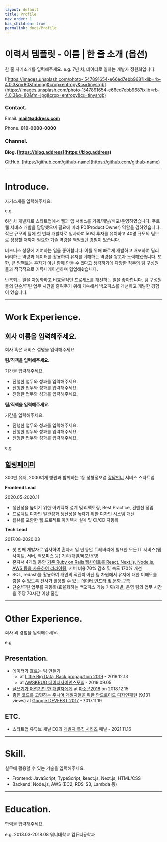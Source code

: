```yaml
---
layout: default
title: Profile
nav_order: 1
has_children: true
permalink: docs/Profile
---
```


# 이력서 템플릿 - 이름 | 한 줄 소개 (옵션)

한 줄 자기소개를 입력해주세요. e.g. 7년 차, 데이터로 일하는 개발자 정원희입니다.

![https://images.unsplash.com/photo-1547891654-e66ed7ebb968?ixlib=rb-4.0.3&q=80&fm=jpg&crop=entropy&cs=tinysrgb](https://images.unsplash.com/photo-1547891654-e66ed7ebb968?ixlib=rb-4.0.3&q=80&fm=jpg&crop=entropy&cs=tinysrgb)

### Contact.

Email. **mail@address.com**

Phone. **010-0000-0000**

### Channel.

**Blog. [https://blog.address](https://blog.address)**

GitHub. [https://github.com/github-name](https://github.com/github-name)

---

# Introduce.

자기소개를 입력해주세요.

e.g.

6년 차 개발자로 스타트업에서 웹과 앱 서비스를 기획/개발/배포/운영하였습니다. 주로 웹 서비스 개발을 담당했으며 필요에 따라 PO(Product Owner) 역할을 겸하였습니다. 작은 규모의 팀에 첫 번째 개발자로 입사하여 50억 투자를 유치하고 40명 규모의 팀으로 성장할 때까지 필요한 기술 역량을 책임졌던 경험이 있습니다.

비즈니스 성장에 기여하는 일을 좋아합니다. 이를 위해 빠르게 개발하고 배포하여 딜리버리하는 역량과 데이터를 활용하여 유저를 이해하는 역량을 쌓고자 노력해왔습니다. 또한, 큰 임팩트는 혼자가 아닌 함께 만들 수 있다고 생각하기에 다양한 직무의 팀 구성원들과 적극적으로 커뮤니케이션하며 협업해왔습니다.

반복되는 일을 자동화하고 비효율적인 프로세스를 개선하는 일을 좋아합니다. 팀 구성원들의 단순/루틴 업무 시간을 줄여주기 위해 지속해서 백오피스를 개선하고 개발한 경험이 있습니다.

---

# Work Experience.

## 회사 이름을 입력해주세요.

회사 혹은 서비스 설명을 입력해주세요.

**팀/직책을 입력해주세요.**

기간을 입력해주세요.

- 진행한 업무와 성과를 입력해주세요.
- 진행한 업무와 성과를 입력해주세요.
- 진행한 업무와 성과를 입력해주세요.

**팀/직책을 입력해주세요.**

기간을 입력해주세요.

- 진행한 업무와 성과를 입력해주세요.
- 진행한 업무와 성과를 입력해주세요.
- 진행한 업무와 성과를 입력해주세요.

e.g

## [힐링페이퍼](http://www.healingpaper.com/)

300만 유저, 2000여개 병원과 함께하는 1등 성형정보앱 [강남언니](https://about.gangnamunni.com/) 서비스 스타트업

**Frontend Lead**

2020.05-2020.11

- 생산성을 높이기 위한 아키텍처 설계 및 리팩토링, Best Practice, 컨벤션 정립
- 프로덕트 디자인 일관성과 생산성을 높이기 위한 디자인 시스템 개선
- 웹뷰를 포함한 웹 프로젝트 아키텍처 설계 및 CI/CD 자동화

**Tech Lead**

2017.08-2020.03

- 첫 번째 개발자로 입사하여 혼자서 일 년 동안 트레바리에 필요한 모든 IT 서비스(웹사이트, 서버, 백오피스 등) 기획/개발/배포/운영
- 혼자서 4개월 동안 [기존 Ruby on Rails 웹사이트를 React, Next.js, Node.js, AWS 등을 사용하여 리라이팅](https://wonny.space/writing/work/rewriting), 서버 비용 70% 감소 및 속도 170% 개선
- SQL, redash를 활용하여 개인의 직관이 아닌 팀 차원에서 유저에 대한 이해도를 쌓을 수 있도록 전사가 활용할 수 있는 [데이터 인프라 및 문화 구축](https://wonny.space/writing/work/make-data-team)
- 단순/루틴 업무를 자동화/효율화하는 백오피스 기능 기획/개발, 운영 팀의 업무 시간을 주당 70시간 이상 줄임

---

# Other Experience.

회사 외 경험을 입력해주세요.

e.g

## Presentation.

- 데이터가 흐르는 팀 만들기
    - at [Little Big Data, Back propagation 2019](https://festa.io/events/777) - 2019.12.13
    - at [AWSKRUG 데이터사이언스모임](https://www.meetup.com/ko-KR/awskrug/events/252837743/) - 2019.09.05
- [글쓰기가 어렵기만 한 개발자에게](https://speakerdeck.com/microsoftware/masokon2018-geulsseugiga-eoryeobgiman-han-gaebaljaege-jeongweonhyi) at [마소콘2018](https://www.imaso.co.kr/masocon2018/) on 2018.12.15
- [좋은 코드를 고민하는 주니어 개발자들을 위한 안드로이드 디자인패턴](https://www.slideshare.net/ssuser5fffa9/ss-82375716) (9,131 views) at [Google DEVFEST 2017](https://devfest17-seoul.firebaseapp.com/) - 2017.11.19

## ETC.

- 스타트업 유튜브 채널 EO의 [개발자 특집 시리즈](https://youtu.be/wfInwxT0UUA) 패널 - 2021.11.16

---

# Skill.

실무에 활용할 수 있는 기술을 입력해주세요.

- Frontend: JavaScript, TypeScript, React.js, Next.js, HTML/CSS
- Backend: Node.js, AWS (EC2, RDS, S3, Lambda 등)

---

# Education.

학력을 입력해주세요. 

e.g. 2013.03-2018.08 워니대학교 컴퓨터공학과